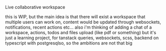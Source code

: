 Live collaborative workspace

this is WIP, but the main idea is that there will exist a workspace that multiple users can work on, content would be updated through websockets, notifications, recent actions etc... 
also i'm thinking of adding a chat of a workspace, actions, todos and files upload (like pdf or something) but it's just a learning project, for tanstack queries, websockets,
scss, backend on typescript with postgresqlso, so the ambitions are not that big
